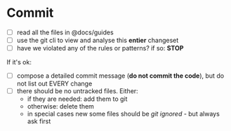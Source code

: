 # Commit

- [ ] read all the files in @docs/guides
- [ ] use the git cli to view and analyse this **entier** changeset
- [ ] have we violated any of the rules or patterns? if so: **STOP**

If it's ok:

- [ ] compose a detailed commit message (**do not commit the code**), but do not list out EVERY change
- [ ] there should be no untracked files. Either:
  - if they are needed: add them to git
  - otherwise: delete them
  - in special cases new some files should be _git ignored_ - but always ask first
